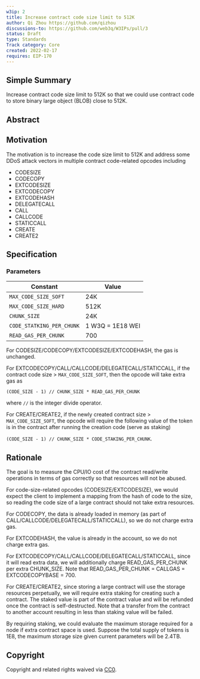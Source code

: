 ```yaml
---
w3ip: 2
title: Increase contract code size limit to 512K
author: Qi Zhou https://github.com/qizhou
discussions-to: https://github.com/web3q/W3IPs/pull/3
status: Draft
type: Standards
Track category: Core
created: 2022-02-17
requires: EIP-170
---
```



## Simple Summary

Increase contract code size limit to 512K so that we could use contract code to store binary large object (BLOB) close to 512K.

## Abstract

## Motivation

The motivation is to increase the code size limit to 512K and address some DDoS attack vectors in multiple contract code-related opcodes including

- CODESIZE
- CODECOPY
- EXTCODESIZE
- EXTCODECOPY
- EXTCODEHASH
- DELEGATECALL
- CALL
- CALLCODE
- STATICCALL
- CREATE
- CREATE2

## Specification

### Parameters

| Constant                  | Value            |
| ------------------------- | ---------------- |
| `MAX_CODE_SIZE_SOFT`      | 24K              |
| `MAX_CODE_SIZE_HARD`      | 512K             |
| `CHUNK_SIZE`              | 24K              |
| `CODE_STATKING_PER_CHUNK` | 1 W3Q = 1E18 WEI |
| `READ_GAS_PER_CHUNK`      | 700              |

For CODESIZE/CODECOPY/EXTCODESIZE/EXTCODEHASH, the gas is unchanged.

For EXTCODECOPY/CALL/CALLCODE/DELEGATECALL/STATICCALL, if the contract code size > `MAX_CODE_SIZE_SOFT`, then the opcode will take extra gas as

```
(CODE_SIZE - 1) // CHUNK_SIZE * READ_GAS_PER_CHUNK
```

where `//` is the integer divide operator.

For CREATE/CREATE2, if the newly created contract size > `MAX_CODE_SIZE_SOFT`, the opcode will require the following value of the token is in the contract after running the creation code (serve as staking)

`(CODE_SIZE - 1) // CHUNK_SIZE * CODE_STAKING_PER_CHUNK`.

## Rationale

The goal is to measure the CPU/IO cost of the contract read/write operations in terms of gas correctly so that resources will not be abused.

For code-size-related opcodes (CODESIZE/EXTCODESIZE), we would expect the client to implement a mapping from the hash of code to the size, so reading the code size of a large contract should not take extra resources.

For CODECOPY, the data is already loaded in memory (as part of CALL/CALLCODE/DELEGATECALL/STATICCALL), so we do not charge extra gas.

For EXTCODEHASH, the value is already in the account, so we do not charge extra gas.

For EXTCODECOPY/CALL/CALLCODE/DELEGATECALL/STATICCALL, since it will read extra data, we will additionally charge READ_GAS_PER_CHUNK per extra CHUNK_SIZE. Note that READ_GAS_PER_CHUNK = CALLGAS = EXTCODECOPYBASE = 700.

For CREATE/CREATE2, since storing a large contract will use the storage resources perpetually, we will require extra staking for creating such a contract. The staked value is part of the contract value and will be refunded once the contract is self-destructed. Note that a transfer from the contract to another account resulting in less than staking value will be failed.

By requiring staking, we could evaluate the maximum storage required for a node if extra contract space is used. Suppose the total supply of tokens is 1E8, the maximum storage size given current parameters will be 2.4TB.

## Copyright

Copyright and related rights waived via [CC0](https://creativecommons.org/publicdomain/zero/1.0/).
